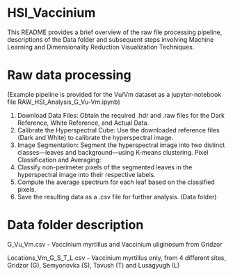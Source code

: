 # HSI_Vaccinium
This README provides a brief overview of the raw file processing pipeline, descriptions of the Data folder and subsequent steps involving Machine Learning and Dimensionality Reduction Visualization Techniques.

# Raw data processing
(Example pipeline is provided for the Vu/Vm dataset as a jupyter-notebook file RAW_HSI_Analysis_G_Vu-Vm.ipynb)

1. Download Data Files: Obtain the required .hdr and .raw files for the Dark Reference, White Reference, and Actual Data.
2. Calibrate the Hyperspectral Cube: Use the downloaded reference files (Dark and White) to calibrate the hyperspectral image.
3. Image Segmentation: Segment the hyperspectral image into two distinct classes—leaves and background—using K-means clustering.
Pixel Classification and Averaging:
4. Classify non-perimeter pixels of the segmented leaves in the hyperspectral image into their respective labels.
5. Compute the average spectrum for each leaf based on the classified pixels.
6. Save the resulting data as a .csv file for further analysis. (Data folder)


# Data folder description
G_Vu_Vm.csv - Vaccinium myrtillus and Vaccinium uliginosum from Gridzor

Locations_Vm_G_S_T_L.csv - Vaccinium myrtillus only, from 4 different sites, Gridzor (G), Semyonovka (S), Tavush (T) and Lusagyugh (L)




